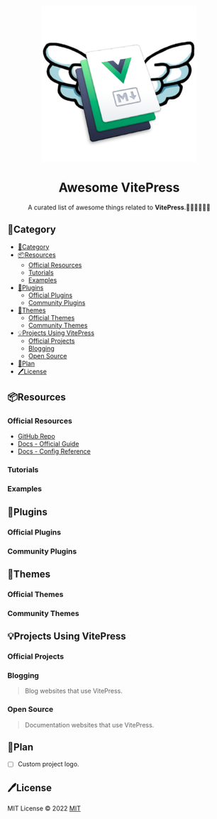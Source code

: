 <!-- vscode-markdown-toc-config
	numbering=false
	autoSave=true
	/vscode-markdown-toc-config -->
<!-- /vscode-markdown-toc -->
<br>
<p align="center">
<a href="#" target="_blank">
<img src="./logo.png" alt="logo of awesome vitepress" height="350" width="350"/>
</a>
<h1 align="center">Awesome VitePress</h1>
</p>

<p align="center">
A curated list of awesome things related to <b>VitePress</b>.🧑‍💻👩‍💻👨‍💻
</p>

## <a name='Category'></a>📝Category

<!-- vscode-markdown-toc -->
- [📝Category](#category)
- [📦Resources](#resources)
  - [Official Resources](#official-resources)
  - [Tutorials](#tutorials)
  - [Examples](#examples)
- [🚀Plugins](#plugins)
  - [Official Plugins](#official-plugins)
  - [Community Plugins](#community-plugins)
- [🌈Themes](#themes)
  - [Official Themes](#official-themes)
  - [Community Themes](#community-themes)
- [💡Projects Using VitePress](#projects-using-vitepress)
  - [Official Projects](#official-projects)
  - [Blogging](#blogging)
  - [Open Source](#open-source)
- [🌟Plan](#plan)
- [🖊️License](#️license)

## <a name='Resources'></a>📦Resources

### <a name='OfficialResources'></a>Official Resources

- [GitHub Repo](https://github.com/vuejs/vitepress)
- [Docs - Official Guide](https://vitepress.vuejs.org/guide/what-is-vitepress)
- [Docs - Config Reference](https://vitepress.vuejs.org/config/introduction)

### <a name='Tutorials'></a>Tutorials

### <a name='Examples'></a>Examples

## <a name='Plugins'></a>🚀Plugins

### <a name='OfficialPlugins'></a>Official Plugins

### <a name='CommunityPlugins'></a>Community Plugins

<!-- duplicate plugins with same feature -->

<!-- This is not end of the list, place your plugin above. -->

## <a name='Themes'></a>🌈Themes

### <a name='OfficialThemes'></a>Official Themes

### <a name='CommunityThemes'></a>Community Themes

## <a name='ProjectsUsingVitePress'></a>💡Projects Using VitePress

### <a name='OfficialProjects'></a>Official Projects

### <a name='Blogging'></a>Blogging

> Blog websites that use VitePress.

### <a name='OpenSource'></a>Open Source

> Documentation websites that use VitePress.

## 🌟Plan

- [ ] Custom project logo.

## <a name='License'></a>🖊️License

MIT License © 2022 [MIT](./LICENSE)
